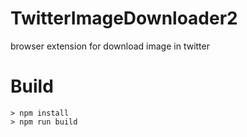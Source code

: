 # TwitterImageDownloader2
browser extension for download image in twitter

# Build
```
> npm install
> npm run build
```
